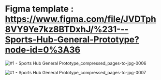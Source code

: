 # Figma template : https://www.figma.com/file/JVDTph8VY9Ye7kz8BTDxhJ/%231---Sports-Hub-General-Prototype?node-id=0%3A36
![#1 - Sports Hub General Prototype_compressed_pages-to-jpg-0006](https://user-images.githubusercontent.com/80795967/127199208-60e12944-98fe-4b81-95b7-c83e0c6dcf9f.jpg)

![#1 - Sports Hub General Prototype_compressed_pages-to-jpg-0007](https://user-images.githubusercontent.com/80795967/127199427-effaf3a0-b1dd-42de-915b-e24cd0ecabf8.jpg)



